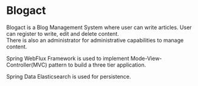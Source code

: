 # Blogact

Blogact is a Blog Management System where user can write articles. User can register to write, edit and delete content.  
There is also an administrator for administrative capabilities to manage content.

Spring WebFlux Framework is used to implement Mode-View-Controller(MVC) pattern to build a three tier application.

Spring Data Elasticsearch is used for persistence.
